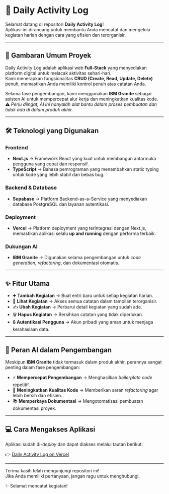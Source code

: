 # 📝 Daily Activity Log

Selamat datang di repositori **Daily Activity Log**!  
Aplikasi ini dirancang untuk membantu Anda mencatat dan mengelola kegiatan harian dengan cara yang efisien dan terorganisir.

---

## 🚀 Gambaran Umum Proyek
Daily Activity Log adalah aplikasi web **Full-Stack** yang menyediakan platform digital untuk melacak aktivitas sehari-hari.  
Kami menerapkan fungsionalitas **CRUD (Create, Read, Update, Delete)** penuh, memastikan Anda memiliki kontrol penuh atas catatan Anda.

Selama fase pengembangan, kami menggunakan **IBM Granite** sebagai asisten AI untuk mempercepat alur kerja dan meningkatkan kualitas kode.  
⚠️ *Perlu diingat, AI ini hanyalah alat bantu dalam proses pembuatan dan tidak ada di dalam produk akhir.*

---

## 🛠️ Teknologi yang Digunakan

### Frontend
- **Next.js** → Framework React yang kuat untuk membangun antarmuka pengguna yang cepat dan responsif.  
- **TypeScript** → Bahasa pemrograman yang menambahkan static typing untuk kode yang lebih stabil dan bebas bug.

### Backend & Database
- **Supabase** → Platform Backend-as-a-Service yang menyediakan database PostgreSQL dan layanan autentikasi.

### Deployment
- **Vercel** → Platform deployment yang terintegrasi dengan Next.js, memastikan aplikasi selalu **up and running** dengan performa terbaik.

### Dukungan AI
- **IBM Granite** → Digunakan selama pengembangan untuk *code generation*, *refactoring*, dan dokumentasi otomatis.

---

## ✨ Fitur Utama
- ➕ **Tambah Kegiatan** → Buat entri baru untuk setiap kegiatan harian.  
- 📖 **Lihat Kegiatan** → Akses semua catatan dalam tampilan terorganisir.  
- ✍️ **Ubah Kegiatan** → Perbarui detail kegiatan yang sudah ada.  
- 🗑️ **Hapus Kegiatan** → Bersihkan catatan yang tidak diperlukan.  
- 🔒 **Autentikasi Pengguna** → Akun pribadi yang aman untuk menjaga kerahasiaan data.  

---

## 🤖 Peran AI dalam Pengembangan
Meskipun **IBM Granite** tidak termasuk dalam produk akhir, perannya sangat penting dalam fase pengembangan:

- ⚡ **Mempercepat Pengembangan** → Menghasilkan *boilerplate code* repetitif.  
- 🧹 **Meningkatkan Kualitas Kode** → Memberikan saran *refactoring* agar lebih bersih dan efisien.  
- 📚 **Memperkaya Dokumentasi** → Mengotomatisasi pembuatan dokumentasi proyek.  

---

## 💻 Cara Mengakses Aplikasi
Aplikasi sudah di-*deploy* dan dapat diakses melalui tautan berikut:  

👉 [Daily Activity Log on Vercel](https://vercel.com/kadentoke-6561s-projects/v0-daily-activity-log](https://v0-daily-activity-log.vercel.app/))

---

Terima kasih telah mengunjungi repositori ini!  
Jika Anda memiliki pertanyaan, jangan ragu untuk menghubungi.  

✨ Selamat mencatat kegiatan!
